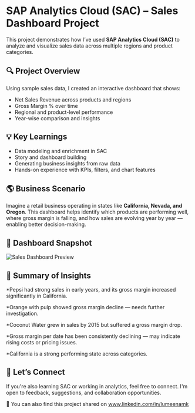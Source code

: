 # SAP Analytics Cloud (SAC) – Sales Dashboard Project

This project demonstrates how I’ve used **SAP Analytics Cloud (SAC)** to analyze and visualize sales data across multiple regions and product categories.

## 🔍 Project Overview

Using sample sales data, I created an interactive dashboard that shows:
- Net Sales Revenue across products and regions
- Gross Margin % over time
- Regional and product-level performance
- Year-wise comparison and insights

## 💡 Key Learnings
- Data modeling and enrichment in SAC
- Story and dashboard building
- Generating business insights from raw data
- Hands-on experience with KPIs, filters, and chart features

## 🌎 Business Scenario
Imagine a retail business operating in states like **California, Nevada, and Oregon**. This dashboard helps identify which products are performing well, where gross margin is falling, and how sales are evolving year by year — enabling better decision-making.

## 📸 Dashboard Snapshot
![Sales Dashboard Preview](path-to-image.png)

## 🌟 Summary of Insights

*Pepsi had strong sales in early years, and its gross margin increased significantly in California.

*Orange with pulp showed gross margin decline — needs further investigation.

*Coconut Water grew in sales by 2015 but suffered a gross margin drop.

*Gross margin per date has been consistently declining — may indicate rising costs or pricing issues.

*California is a strong performing state across categories.


 
## 🤝 Let’s Connect
If you're also learning SAC or working in analytics, feel free to connect. I'm open to feedback, suggestions, and collaboration opportunities.

🚀 You can also find this project shared on www.linkedin.com/in/lumeenamk

